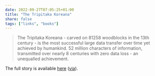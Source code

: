 ```yaml
---
date: 2022-09-27T07:05:25+01:00
title: "The Tripitaka Koreana"
share: false
tags: ["links", "books"]
---
```

> The Tripitaka Koreana - carved on 81258 woodblocks in the 13th century - is
> the most successful large data transfer over time yet achieved by humankind.
> 52 million characters of information, transmitted over nearly 8 centuries
> with zero data loss - an unequalled achievement.

The full story  is available [here](https://threadreaderapp.com/thread/1574546784365445136.html) ([via](https://twitter.com/incunabula/status/1574546784365445136)).

